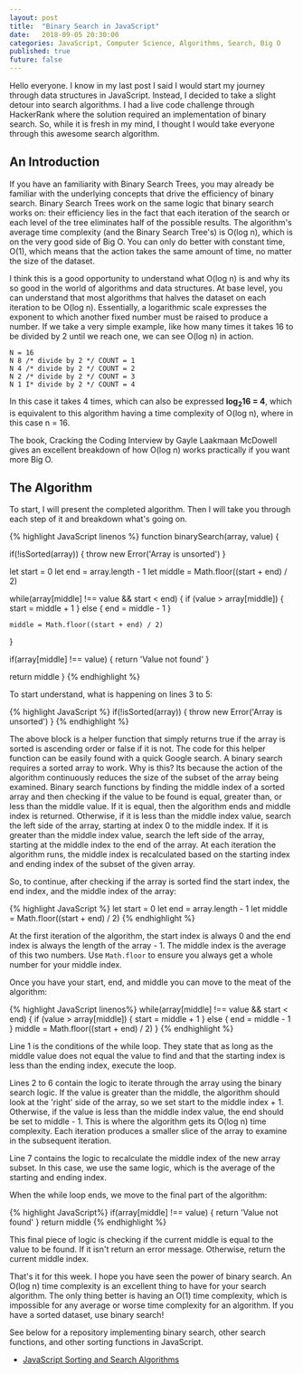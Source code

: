 ```yaml
---
layout: post
title:  "Binary Search in JavaScript"
date:   2018-09-05 20:30:00
categories: JavaScript, Computer Science, Algorithms, Search, Big O
published: true
future: false
---
```


Hello everyone. I know in my last post I said I would start my journey through data structures in JavaScript. Instead, I decided to take a slight detour into search algorithms. I had a live code challenge through HackerRank where the solution required an implementation of binary search. So, while it is fresh in my mind, I thought I would take everyone through this awesome search algorithm.

## An Introduction

If you have an familiarity with Binary Search Trees, you may already be familiar with the underlying concepts that drive the efficiency of binary search. Binary Search Trees work on the same logic that binary search works on: their efficiency lies in the fact that each iteration of the search or each level of the tree eliminates half of the possible results. The algorithm's average time complexity (and the Binary Search Tree's) is O(log n), which is on the very good side of Big O. You can only do better with constant time, O(1), which means that the action takes the same amount of time, no matter the size of the dataset.

I think this is a good opportunity to understand what O(log n) is and why its so good in the world of algorithms and data structures. At base level, you can understand that most algorithms that halves the dataset on each iteration to be O(log n). Essentially, a logarithmic scale expresses the exponent to which another fixed number must be raised to produce a number. If we take a very simple example, like how many times it takes 16 to be divided by 2 until we reach one, we can see O(log n) in action.

```
N = 16
N 8 /* divide by 2 */ COUNT = 1
N 4 /* divide by 2 */ COUNT = 2
N 2 /* divide by 2 */ COUNT = 3
N 1 I* divide by 2 */ COUNT = 4
```

In this case it takes 4 times, which can also be expressed **log<sub>2</sub>16 = 4**, which is equivalent to this algorithm having a time complexity of O(log n), where in this case n = 16.

The book, Cracking the Coding Interview by Gayle Laakmaan McDowell gives an excellent breakdown of how O(log n) works practically if you want more Big O.

## The Algorithm

To start, I will present the completed algorithm. Then I will take you through each step of it and breakdown what's going on.

{% highlight JavaScript linenos %}
function binarySearch(array, value) {

  if(!isSorted(array)) {
    throw new Error('Array is unsorted')
  }

  let start = 0
  let end = array.length - 1
  let middle = Math.floor((start + end) / 2)

  while(array[middle] !== value && start < end) {
    if (value > array[middle]) {
      start = middle + 1
    } else {
      end = middle - 1
    }

    middle = Math.floor((start + end) / 2)
  }


  if(array[middle] !== value) {
    return 'Value not found'
  }

  return middle
}
{% endhighlight %}

To start understand, what is happening on lines 3 to 5:

{% highlight JavaScript %}
if(!isSorted(array)) {
   throw new Error('Array is unsorted')
 }
{% endhighlight %}

The above block is a helper function that simply returns true if the array is sorted is ascending order or false if it is not. The code for this helper function can be easily found with a quick Google search. A binary search requires a sorted array to work. Why is this? Its because the action of the algorithm continuously reduces the size of the subset of the array being examined. Binary search functions by finding the middle index of a sorted array and then checking if the value to be found is equal, greater than, or less than the middle value. If it is equal, then the algorithm ends and middle index is returned. Otherwise, if it is less than the middle index value, search the left side of the array, starting at index 0 to the middle index. If it is greater than the middle index value, search the left side of the array, starting at the middle index to the end of the array. At each iteration the algorithm runs, the middle index is recalculated based on the starting index and ending index of the subset of the given array.

So, to continue, after checking if the array is sorted find the start index, the end index, and the middle index of the array:

{% highlight JavaScript %}
let start = 0
let end = array.length - 1
let middle = Math.floor((start + end) / 2)
{% endhighlight %}

At the first iteration of the algorithm, the start index is always 0 and the end index is always the length of the array - 1. The middle index is the average of this two numbers. Use ```Math.floor``` to ensure you always get a whole number for your middle index.

Once you have your start, end, and middle you can move to the meat of the algorithm:

{% highlight JavaScript linenos%}
while(array[middle] !== value && start < end) {
  if (value > array[middle]) {
    start = middle + 1
  } else {
    end = middle - 1
  }
  middle = Math.floor((start + end) / 2)
}
{% endhighlight %}

Line 1 is the conditions of the while loop. They state that as long as the middle value does not equal the value to find and that the starting index is less than the ending index, execute the loop.

Lines 2 to 6 contain the logic to iterate through the array using the binary search logic. If the value is greater than the middle, the algorithm should look at the 'right' side of the array, so we set start to the middle index + 1. Otherwise, if the value is less than the middle index value, the end should be set to middle - 1. This is where the algorithm gets its O(log n) time complexity. Each iteration produces a smaller slice of the array to examine in the subsequent iteration.

Line 7 contains the logic to recalculate the middle index of the new array subset. In this case, we use the same logic, which is the average of the starting and ending index.

When the while loop ends, we move to the final part of the algorithm:

{% highlight JavaScript%}
if(array[middle] !== value) {
  return 'Value not found'
}
return middle
{% endhighlight %}

This final piece of logic is checking if the current middle is equal to the value to be found. If it isn't return an error message. Otherwise, return the current middle index.

That's it for this week. I hope you have seen the power of binary search. An O(log n) time complexity is an excellent thing to have for your search algorithm. The only thing better is having an O(1) time complexity, which is impossible for any average or worse time complexity for an algorithm. If you have a sorted dataset, use binary search!

See below for a repository implementing binary search, other search functions, and other sorting functions in JavaScript.

* [JavaScript Sorting and Search Algorithms](https://github.com/GuttermanA/JavaScript-sorting-algorithms)
